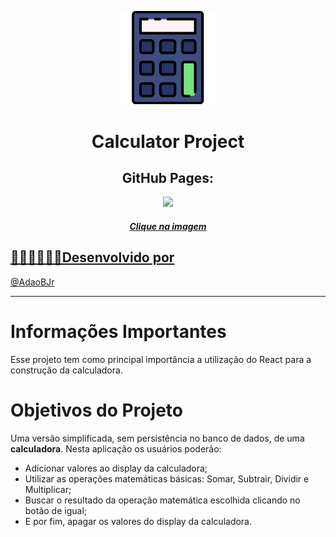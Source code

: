 <p align="center"><img width='150px' src='https://github.com/AdaoBJr/Calculator/blob/master/src/work5.png' />
<h1 align="center"> Calculator Project </h1>  </p>

<h2 align="center">GitHub Pages:</h2>
 
 <div align="center">
   <a href="https://adaobjr.github.io/Calculator/" target="_blank">
    <img width='100px' src='https://image.flaticon.com/icons/png/512/5222/5222347.png' target="_blank" />
 </div>
 
<h5 align="center">Clique na imagem</h5>

## 🧑🏻‍💻👩🏾‍💻Desenvolvido por

@[AdaoBJr](https://github.com/AdaoBJr)

---

# Informações Importantes

Esse projeto tem como principal importância a utilização do React para a construção da calculadora.

# Objetivos do Projeto

Uma versão simplificada, sem persistência no banco de dados, de uma **calculadora**. 
Nesta aplicação os usuários poderão:
  - Adicionar valores ao display da calculadora;
  - Utilizar as operações matemáticas básicas: Somar, Subtrair, Dividir e Multiplicar;
  - Buscar o resultado da operação matemática escolhida clicando no botão de igual;
  - E por fim, apagar os valores do display da calculadora.
